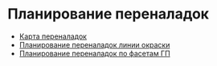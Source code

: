 # Планирование переналадок

* [Карта переналадок](karta-perenadalok.md)
* [Планирование переналадок линии окраски](planirovanie-perenaladok-linii-okraski.md)
* [Планирование переналадок по фасетам ГП](planirovanie-perenaladok-po-fasetam-gp.md)
